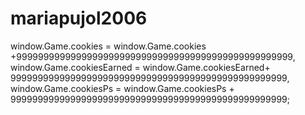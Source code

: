 # mariapujol2006
window.Game.cookies = window.Game.cookies +999999999999999999999999999999999999999999999999999, window.Game.cookiesEarned = window.Game.cookiesEarned+ 999999999999999999999999999999999999999999999999999, window.Game.cookiesPs = window.Game.cookiesPs + 999999999999999999999999999999999999999999999999999;
